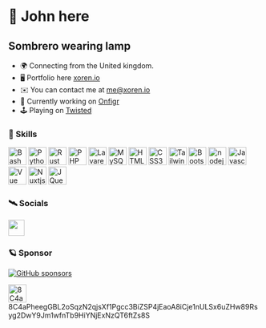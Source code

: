 👋 John here
=====================

Sombrero wearing lamp
-----------------------------------------

*   🌍  Connecting from the United kingdom.
*   🖥️  Portfolio here [xoren.io](https://www.xoren.io/)
*   ✉️  You can contact me at [me@xoren.io](mailto:me@xoren.io)
*   🚀  Currently working on [Onfigr](https://onfigr.com)
*   🕹️  Playing on [Twisted](https://twisted.bar)


### 🚂 Skills

<p align="left">
    <a href="https://www.gnu.org/software/bash/" target="_blank" rel="noreferrer"><img src="https://raw.githubusercontent.com/xorenio/xorenio/main/public/icons/skills/full_colored_dark.svg" width="36" height="36" alt="Bash" /></a>
    <a href="https://www.python.org/" target="_blank" rel="noreferrer"><img src="https://raw.githubusercontent.com/xorenio/xorenio/main/public/icons/skills/python-colored.svg" width="36" height="36" alt="Python" /></a>
    <a href="https://www.rust-lang.org/" target="_blank" rel="noreferrer"><img src="https://raw.githubusercontent.com/xorenio/xorenio/main/public/icons/skills/rust-colored-dark.svg" width="36" height="36" alt="Rust" /></a>
    <a href="https://www.php.net/" target="_blank" rel="noreferrer"><img src="https://raw.githubusercontent.com/xorenio/xorenio/main/public/icons/skills/php-colored.svg" width="36" height="36" alt="PHP" /></a>
    <a href="https://laravel.com/" target="_blank" rel="noreferrer"><img src="https://raw.githubusercontent.com/xorenio/xorenio/main/public/icons/skills/laravel-colored.svg" width="36" height="36" alt="Lavarel" /></a>
    <a href="https://www.mysql.com/" target="_blank" rel="noreferrer"><img src="https://raw.githubusercontent.com/xorenio/xorenio/main/public/icons/skills/mysql-colored.svg" width="36" height="36" alt="MySQL" /></a>
    <a href="https://developer.mozilla.org/en-US/docs/Glossary/HTML5" target="_blank" rel="noreferrer"><img src="https://raw.githubusercontent.com/xorenio/xorenio/main/public/icons/skills/html5-colored.svg" width="36" height="36" alt="HTML5" /></a>
    <a href="https://www.w3.org/TR/CSS/#css" target="_blank" rel="noreferrer"><img src="https://raw.githubusercontent.com/xorenio/xorenio/main/public/icons/skills/css3-colored.svg" width="36" height="36" alt="CSS3" /></a>
    <a href="https://tailwindcss.com/" target="_blank" rel="noreferrer"><img src="https://raw.githubusercontent.com/xorenio/xorenio/main/public/icons/skills/tailwindcss-colored.svg" width="36" height="36" alt="TailwindCSS" /></a>
    <a href="https://getbootstrap.com/" target="_blank" rel="noreferrer"><img src="https://raw.githubusercontent.com/xorenio/xorenio/main/public/icons/skills/bootstrap-colored.svg" width="36" height="36" alt="Bootstrap" /></a>
    <a href="https://Nodejs.org/" target="_blank" rel="noreferrer"><img src="https://raw.githubusercontent.com/xorenio/xorenio/main/public/icons/skills/nodejs-colored.svg" width="36" height="36" alt="nodejs" /></a>
    <a href="https://developer.mozilla.org/en-US/docs/Web/javascript" target="_blank" rel="noreferrer"><img src="https://raw.githubusercontent.com/xorenio/xorenio/main/public/icons/skills/javascript-colored.svg" width="36" height="36" alt="Javascript" /></a>
    <a href="https://vuejs.org/" target="_blank" rel="noreferrer"><img src="https://raw.githubusercontent.com/xorenio/xorenio/main/public/icons/skills/vuejs-colored.svg" width="36" height="36" alt="Vue" /></a>
    <a href="https://nuxtjs.org/" target="_blank" rel="noreferrer"><img src="https://raw.githubusercontent.com/xorenio/xorenio/main/public/icons/skills/nuxtjs-colored.svg" width="36" height="36" alt="Nuxtjs" /></a>
    <a href="https://jquery.com/" target="_blank" rel="noreferrer"><img src="https://raw.githubusercontent.com/xorenio/xorenio/main/public/icons/skills/jquery-colored.svg" width="36" height="36" alt="JQuery" /></a>
</p>


### 🛰️ Socials

<p align="left"> <a href="https://www.github.com/xorenio" target="_blank" rel="noreferrer"><img src="https://raw.githubusercontent.com/xorenio/xorenio/main/public/icons/socials/github.svg" width="32" height="32" /></a></p>


### 🪐 Sponsor

<a href="https://github.com/sponsors/xorenio">
  <img alt="GitHub sponsors" src="https://img.shields.io/badge/%E2%98%95%EF%B8%8F-Sponsor%20on%20GitHub-lightgrey"  >
</a>

<br/>
<p align="left"> 
<img alt="8C4aPheegGBL2oSqzN2qjsXf1Pgcc3BiZSP4jEaoA8iCje1nULSx6uZHw89Rsyg2DwY9Jm1wfnTb9HiYNjExNzQT6ftZs8S" src="https://raw.githubusercontent.com/xorenio/xorenio/main/public/icons/support/monero.svg" width="36" height="36" > 8C4aPheegGBL2oSqzN2qjsXf1Pgcc3BiZSP4jEaoA8iCje1nULSx6uZHw89Rsyg2DwY9Jm1wfnTb9HiYNjExNzQT6ftZs8S</p>
